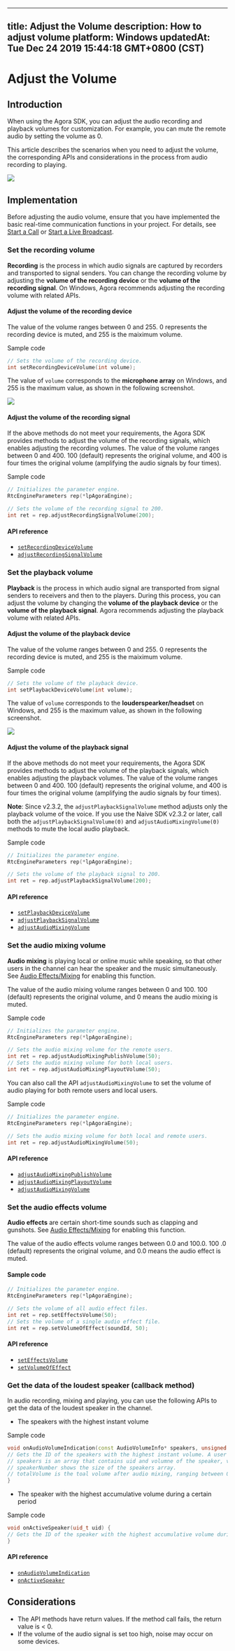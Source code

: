 
---
title: Adjust the Volume
description: How to adjust volume
platform: Windows
updatedAt: Tue Dec 24 2019 15:44:18 GMT+0800 (CST)
---
# Adjust the Volume
## Introduction

When using the Agora SDK, you can adjust the audio recording and playback volumes for customization. For example, you can mute the remote audio by setting the volume as 0.

This article describes the scenarios when you need to adjust the volume, the corresponding APIs and considerations in the process from audio recording to playing. 

![](https://web-cdn.agora.io/docs-files/1548729217285)

## Implementation
Before adjusting the audio volume, ensure that you have implemented the basic real-time communication functions in your project. For details, see [Start a Call](../../en/Interactive%20Broadcast/start_call_windows.md) or [Start a Live Broadcast](../../en/Interactive%20Broadcast/start_live_windows.md).

### Set the recording volume

**Recording** is the process in which audio signals are captured by recorders and transported to signal senders. You can change the recording volume by adjusting the **volume of the recording device** or the **volume of the recording signal**. On Windows, Agora recommends adjusting the recording volume with related APIs.

#### Adjust the volume of the recording device

The value of the volume ranges between 0 and 255. 0 represents the recording device is muted, and 255 is the maiximum volume.

Sample code

```cpp
// Sets the volume of the recording device.
int setRecordingDeviceVolume(int volume);
```

The value of `volume` corresponds to the **microphone array** on Windows, and 255 is the maximum value, as shown in the following screenshot.

![](https://web-cdn.agora.io/docs-files/1545634908852)

#### Adjust the volume of the recording signal 

If the above methods do not meet your requirements, the Agora SDK provides methods to adjust the volume of the recording signals, which enables adjusting the recording volumes.
The value of the volume ranges between 0 and 400. 100 (default) represents the original volume, and 400 is four times the original volume (amplifying the audio signals by four times).

Sample code

```cpp
// Initializes the parameter engine.
RtcEngineParameters rep(*lpAgoraEngine);
  
// Sets the volume of the recording signal to 200.
int ret = rep.adjustRecordingSignalVolume(200);
```

#### API reference
- [`setRecordingDeviceVolume`](https://docs.agora.io/en/Interactive%20Broadcast/API%20Reference/cpp/classagora_1_1rtc_1_1_i_audio_device_manager.html#ac24424e86ded2727a532df739ebf8086)
- [`adjustRecordingSignalVolume`](https://docs.agora.io/en/Interactive%20Broadcast/API%20Reference/cpp/classagora_1_1rtc_1_1_i_rtc_engine.html#acf94e9e0122f09d0450475d7c5809036)

### Set the playback volume

**Playback** is the process in which audio signal are transported from signal senders to receivers and then to the players. During this process, you can adjust the volume by changing the **volume of the playback device** or the **volume of the playback signal**. Agora recommends adjusting the playback volume with related APIs. 

#### Adjust the volume of the playback device
The value of the volume ranges between 0 and 255. 0 represents the recording device is muted, and 255 is the maiximum volume.

Sample code

```cpp
// Sets the volume of the playback device.
int setPlaybackDeviceVolume(int volume);
```

The value of `volume` corresponds to the **louderspearker/headset** on Windows, and 255 is the maximum value, as shown in the following screenshot.

![](https://web-cdn.agora.io/docs-files/1545635853077)

#### Adjust the volume of the playback signal

If the above methods do not meet your requirements, the Agora SDK provides methods to adjust the volume of the playback signals, which enables adjusting the playback volumes.
The value of the volume ranges between 0 and 400. 100 (default) represents the original volume, and 400 is four times the original volume (amplifying the audio signals by four times).

**Note**: 
Since v2.3.2, the `adjustPlaybackSignalVolume` method adjusts only the playback volume of the voice. If you use the Naive SDK v2.3.2 or later, call both the `adjustPlaybackSignalVolume(0)` and `adjustAudioMixingVolume(0)` methods to mute the local audio playback.

Sample code

```cpp
// Initializes the parameter engine.
RtcEngineParameters rep(*lpAgoraEngine);

// Sets the volume of the playback signal to 200.
int ret = rep.adjustPlaybackSignalVolume(200);
```

#### API reference

- [`setPlaybackDeviceVolume`](https://docs.agora.io/en/Interactive%20Broadcast/API%20Reference/cpp/classagora_1_1rtc_1_1_i_audio_device_manager.html#ac14a1238e83303abed2f36e02fcc9366)
- [`adjustPlaybackSignalVolume`](https://docs.agora.io/en/Interactive%20Broadcast/API%20Reference/cpp/classagora_1_1rtc_1_1_i_rtc_engine.html#a98919705c8b2346811f91f9ce5e97a79)
- [`adjustAudioMixingVolume`](https://docs.agora.io/en/Interactive%20Broadcast/API%20Reference/cpp/classagora_1_1rtc_1_1_i_rtc_engine.html#a544aee96b789ac5a57d26b61b7e1a5fa)

### Set the audio mixing volume

**Audio mixing** is playing local or online music while speaking, so that other users in the channel can hear the speaker and the music simultaneously. See [Audio Effects/Mixing](../../en/Interactive%20Broadcast/audio_effect_mixing_windows.md) for enabling this function.

The value of the audio mixing volume ranges between 0 and 100. 100 (default) represents the original volume, and 0 means the audio mixing is muted.

Sample code

```cpp
// Initializes the parameter engine.
RtcEngineParameters rep(*lpAgoraEngine);

// Sets the audio mixing volume for the remote users.
int ret = rep.adjustAudioMixingPublishVolume(50);
// Sets the audio mixing volume for both local users. 
int ret = rep.adjustAudioMixingPlayoutVolume(50);
```

You can also call the API `adjustAudioMixingVolume` to set the volume of audio playing for both remote users and local users.

Sample code

```cpp
// Initializes the parameter engine.
RtcEngineParameters rep(*lpAgoraEngine);

// Sets the audio mixing volume for both local and remote users.
int ret = rep.adjustAudioMixingVolume(50);
```

#### API reference

- [`adjustAudioMixingPublishVolume`](https://docs.agora.io/en/Interactive%20Broadcast/API%20Reference/cpp/classagora_1_1rtc_1_1_i_rtc_engine.html#a9fafbaaf39578810ec9c11360fc7f027)
- [`adjustAudioMixingPlayoutVolume`](https://docs.agora.io/en/Interactive%20Broadcast/API%20Reference/cpp/classagora_1_1rtc_1_1_i_rtc_engine.html#a8677c3f3160927d25d9814a88ab06da6)
- [`adjustAudioMixingVolume`](https://docs.agora.io/en/Interactive%20Broadcast/API%20Reference/cpp/classagora_1_1rtc_1_1_i_rtc_engine.html#a544aee96b789ac5a57d26b61b7e1a5fa)

### Set the audio effects volume

 **Audio effects** are certain short-time sounds such as clapping and gunshots. See [Audio Effects/Mixing](../../en/Interactive%20Broadcast/audio_effect_mixing_windows.md) for enabling this function.

The value of the audio effects volume ranges between 0.0 and 100.0. 100 .0 (default) represents the original volume, and 0.0 means the audio effect is muted.

#### Sample code

```cpp
// Initializes the parameter engine.
RtcEngineParameters rep(*lpAgoraEngine);

// Sets the volume of all audio effect files.
int ret = rep.setEffectsVolume(50);
// Sets the volume of a single audio effect file.
int ret = rep.setVolumeOfEffect(soundId, 50);
```

#### API reference

- [`setEffectsVolume`](https://docs.agora.io/en/Interactive%20Broadcast/API%20Reference/cpp/classagora_1_1rtc_1_1_i_rtc_engine.html#add9a7fd856700acd288d47ff3c7da19d)
- [`setVolumeOfEffect`](https://docs.agora.io/en/Interactive%20Broadcast/API%20Reference/cpp/classagora_1_1rtc_1_1_i_rtc_engine.html#a08287428f277b7bf24d51a86ef61799b)

### Get the data of the loudest speaker (callback method)

In audio recording, mixing and playing, you can use the following APIs to get the data of the loudest speaker in the channel.

- The speakers with the highest instant volume

Sample code

```cpp
void onAudioVolumeIndication(const AudioVolumeInfo* speakers, unsigned int speakerNumber, int totalVolume)  {
// Gets the ID of the speakers with the highest instant volume. A user ID of 0 indicates it is the local user.
// speakers is an array that contains uid and volumne of the speaker, volume ranging between 0 and 255.
// speakerNumber shows the size of the speakers array.
// totalVolume is the toal volume after audio mixing, ranging between 0 to 255.
}
```

- The speaker with the highest accumulative volume during a certain period

Sample code

```cpp
void onActiveSpeaker(uid_t uid) {
// Gets the ID of the speaker with the highest accumulative volume during a certain period. A user ID of 0 indicates it is the local user.
}
```

#### API reference

- [`onAudioVolumeIndication`](https://docs.agora.io/en/Interactive%20Broadcast/API%20Reference/cpp/classagora_1_1rtc_1_1_i_rtc_engine_event_handler.html#aab1184a2b276f509870c055a9ff8fac4)
- [`onActiveSpeaker`](https://docs.agora.io/en/Interactive%20Broadcast/API%20Reference/cpp/classagora_1_1rtc_1_1_i_rtc_engine_event_handler.html#ae643c9dbf94360a23a8b3a56c93f90bc)

## Considerations

- The API methods have return values. If the method call fails, the return value is < 0.
- If the volume of the audio signal is set too high, noise may occur on some devices.

